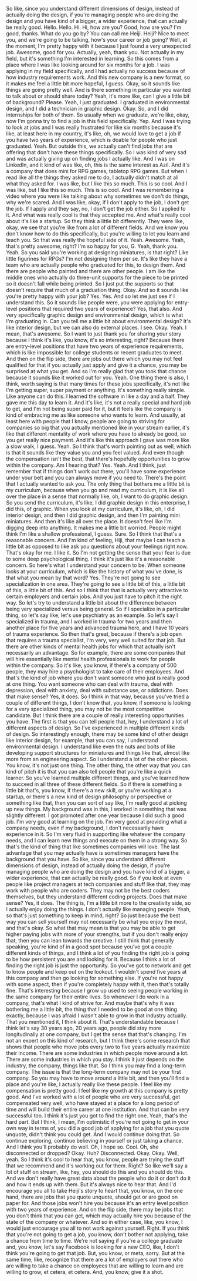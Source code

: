 So like, since you understand different dimensions of design, instead of actually doing the design, if you're managing people who are doing the design and you have kind of a bigger, a wider experience, that can actually be really good. Hello. Hello. Hi. Hi, how are you? Good, how are you? I'm good, thanks. What do you go by? You can call me Heiji. Heiji? Nice to meet you, and we're going to be talking, how's your career or job going? Well, at the moment, I'm pretty happy with it because I just found a very unexpected job. Awesome, good for you. Actually, yeah, thank you. Not actually in my field, but it's something I'm interested in learning. So this comes from a place where I was like looking around for six months for a job. I was applying in my field specifically, and I had actually no success because of how industry requirements work. And this new company is a new format, so it makes me feel a little bit more hopeful, I guess. Okay, so it sounds like things are going pretty well. And is there something in particular you wanted to talk about or should share today? Yeah, it's more like, can I give a little bit of background? Please. Yeah, I just graduated. I graduated in environmental design, and I did a technician in graphic design. Okay. So, and I did internships for both of them. So usually when we graduate, we're like, okay, now I'm gonna try to find a job in this field specifically. Yep. And I was trying to look at jobs and I was really frustrated for like six months because it's like, at least here in my country, it's like, oh, we would love to get a job if you have two years of experience, which is doable for people who just graduated. Yeah. But outside this, we actually can't find jobs that are offering that don't have these things specifically. So I was kind of very sad and was actually giving up on finding jobs I actually like. And I was on LinkedIn, and it kind of was like, oh, this is the same interest as Azil. And it's a company that does mini for RPG games, tabletop RPG games. But when I read like all the things they asked me to do, I actually didn't match at all what they asked for. I was like, but I like this so much. This is so cool. And I was like, but I like this so much. This is so cool. And I was remembering a video where you were like talking about why sometimes we don't do things, why we're scared. And I was like, okay, if I don't apply to the job, I don't get the job. If I apply and they say, no, I don't get the job either. So I applied to it. And what was really cool is that they accepted me. And what's really cool about it's like a startup. So they think a little bit differently. They were like, okay, we see that you're like from a lot of different fields. And we know you don't know how to do this specifically, but you're willing to let you learn and teach you. So that was really the hopeful side of it. Yeah. Awesome. Yeah, that's pretty awesome, right? I'm so happy for you, G. Yeah, thank you. Yeah. So you said you're working at designing miniatures, is that right? Like little figurines for RPGs? I'm not designing them per se. It's like they have a team who are actually people who graduated for this, to design them. And there are people who painted and there are other people. I am like the middle ones who actually do three-unit supports for the piece to be printed so it doesn't fall while being printed. So I just put the supports so that doesn't require that much of a graduation thing. Okay. And so it sounds like you're pretty happy with your job? Yes. Yes. And so let me just see if I understand this. So it sounds like people were, you were applying for entry-level positions that required two years of experience? Yes, that also. And very specifically graphic design and environmental design, which is what I'm graduating in. Can you tell me a little bit about environmental design? It's like interior design, but we can also do external places. I see. Okay. Yeah. I mean, that's awesome. So I want to just thank you for sharing your story because I think it's like, you know, it's so interesting, right? Because there are entry-level positions that have two years of experience requirements, which is like impossible for college students or recent graduates to meet. And then on the flip side, there are jobs out there which you may not feel qualified for that if you actually just apply and give it a chance, you may be surprised at what you get. And so I'm really glad that you took that chance because it sounds like it worked out for you. Yeah. One thing there is also, I think, worth saying is that many times for these jobs specifically, it's not like I'm getting super, super payment or anything. It's something really simple. Like anyone can do this. I learned the software in like a day and a half. They gave me this day to learn it. And it's like, it's not a really special and hard job to get, and I'm not being super paid for it, but it feels like the company is kind of embracing me as like someone who wants to learn. And usually, at least here with people that I know, people are going to striving for companies so big that you actually mentioned like in your stream earlier, it's like that different mentality of work where you have to already be good, so you get really nice payment. And it's like this approach I gave was more like a slow walk, I guess. Yeah. So I think that's worth pointing out as well, which is that it sounds like they value you and you feel valued. And even though the compensation isn't the best, that there's hopefully opportunities to grow within the company. Am I hearing that? Yes. Yeah. And I think, just remember that if things don't work out there, you'll have some experience under your belt and you can always move if you need to. There's the point that I actually wanted to ask you. The only thing that bothers me a little bit is my curriculum, because when you go and read my curriculum, it is like all over the place in a sense that normally like, oh, I want to do graphic design. So you send the curriculum, it's like, I did graphic design in this enterprise, I did this, of graphic. When you look at my curriculum, it's like, oh, I did interior design, and then I did graphic design, and then I'm painting mini miniatures. And then it's like all over the place. It doesn't feel like I'm digging deep into anything. It makes me a little bit worried. People might think I'm like a shallow professional, I guess. Sure. So I think that that's a reasonable concern. And I'm kind of feeling, Hiji, that maybe I can teach a little bit as opposed to like ask you questions about your feelings right now. That's okay for me. I like it. So I'm not getting the sense that your fear is due to some deep psychological thing. I think it's just like it's a reasonable concern. So here's what I understand your concern to be. When someone looks at your curriculum, which is like the history of what you've done, is that what you mean by that word? Yes. They're not going to see specialization in one area. They're going to see a little bit of this, a little bit of this, a little bit of this. And so I think that that is actually very attractive to certain employers and certain jobs. And you just have to pitch it the right way. So let's try to understand a little bit about the difference between being very specialized versus being general. So if I specialize in a particular thing, so let's say like, let's use psychiatry as an example. So let's say I specialized in trauma, and I worked in trauma for two years and then another place for five years and advanced trauma here, and I have 10 years of trauma experience. So then that's great, because if there's a job open that requires a trauma specialist, I'm very, very well suited for that job. But there are other kinds of mental health jobs for which that actually isn't necessarily an advantage. So for example, there are some companies that will hire essentially like mental health professionals to work for people within the company. So it's like, you know, if there's a company of 500 people, they may hire a psychologist to take care of their employees. And that's the kind of job where you don't want someone who just is really good at one thing. You want someone who can deal with trauma, deal with depression, deal with anxiety, deal with substance use, or addictions. Does that make sense? Yes, it does. So I think in that way, because you've tried a couple of different things, I don't know that, you know, if someone is looking for a very specialized thing, you may not be the most competitive candidate. But I think there are a couple of really interesting opportunities you have. The first is that you can tell people that, hey, I understand a lot of different aspects of design. So I've experienced in multiple different kinds of design. So interestingly enough, there may be some kind of other design like interior design, for example, that you can say, I understand environmental design. I understand like even the nuts and bolts of like developing support structures for miniatures and things like that, almost like more from an engineering aspect. So I understand a lot of the other pieces. You know, it's not just one thing. The other thing, the other way that you can kind of pitch it is that you can also tell people that you're like a quick learner. So you've learned multiple different things, and you've learned how to succeed in all three of these different fields. So if there is something a little bit that's, you know, if there's a new skill, or you're working at a startup, or there's a new kind of design philosophy or perspective or something like that, then you can sort of say like, I'm really good at picking up new things. My background was in this, I worked in something that was slightly different. I got promoted after one year because I did such a good job. I'm very good at learning on the job. I'm very good at providing what a company needs, even if my background, I don't necessarily have experience in it. So I'm very fluid in supporting like whatever the company needs, and I can learn new things and execute on them in a strong way. So that's the kind of thing that like sometimes companies will love. The last advantage that you may actually have is sometimes managers have the background that you have. So like, since you understand different dimensions of design, instead of actually doing the design, if you're managing people who are doing the design and you have kind of a bigger, a wider experience, that can actually be really good. So if you look at even people like project managers at tech companies and stuff like that, they may work with people who are coders. They may not be the best coders themselves, but they understand different coding projects. Does that make sense? Yes, it does. The thing is, I'm a little bit more to the creativity side, so I actually enjoy doing the things. I don't actually like managing people. Yeah, so that's just something to keep in mind, right? So just because the best way you can sell yourself may not necessarily be what you enjoy the most, and that's okay. So what that may mean is that you may be able to get higher paying jobs with more of your strengths, but if you don't really enjoy that, then you can lean towards the creative. I still think that generally speaking, you're kind of in a good spot because you've got a couple different kinds of things, and I think a lot of you finding the right job is going to be how persistent you are and looking for it. Because I think a lot of finding the right job is just the opportunity. So you've got to network and get to know people and keep out on the lookout. I wouldn't spend five years at this company and then go looking for something else. If you're not happy with some aspect, then if you're completely happy with it, then that's totally fine. That's interesting because I grow up used to seeing people working in the same company for their entire lives. So whenever I do work in a company, that's what I kind of strive for. And maybe that's why it was bothering me a little bit, the thing that I needed to be good at one thing exactly, because I was afraid I wasn't able to grow in that industry actually. That you mentioned it, I think about it. That's understandable because I think let's say 30 years ago, 20 years ago, people did stay more longitudinally at one company, but I get the sense that that's changing. I'm not an expert on this kind of research, but I think there's some research that shows that people who move jobs every two to five years actually maximize their income. There are some industries in which people move around a lot. There are some industries in which you stay. I think it just depends on the industry, the company, things like that. So I think you may find a long-term company. The issue is that the long-term company may not be your first company. So you may have to move around a little bit, and then you'll find a place and you're like, I actually really like these people. I feel like my compensation is pretty good. I feel like my growth at this company is pretty good. And I've worked with a lot of people who are very successful, get compensated very well, who have stayed at a place for a long period of time and will build their entire career at one institution. And that can be very successful too. I think it's just you got to find the right one. Yeah, that's the hard part. But I think, I mean, I'm optimistic if you're not going to get in your own way in terms of, you did a good job of applying for a job that you quote unquote, didn't think you could get. And I would continue doing that. So continue exploring, continue believing in yourself or just taking a chance. And I think you'll probably do well. Oh, I hope so. Cool. Oh, she disconnected or dropped? Okay. Huh? Disconnected. Okay. Okay. Well, yeah. So I think it's cool to hear that, you know, people are trying the stuff that we recommend and it's working out for them. Right? So like we'll say a lot of stuff on stream, like, hey, you should do this and you should do this. And we don't really have great data about the people who do it or don't do it and how it ends up with them. But it's always nice to hear that. And I'd encourage you all to take Heiji's story to heart that, you know, on the one hand, there are jobs that you quote unquote, should get or are good on paper for. And those jobs won't hire you because it's an entry level position with two years of experience. And on the flip side, there may be jobs that you don't think that you can get, which may actually hire you because of the state of the company or whatever. And so in either case, like, you know, I would just encourage you all to not work against yourself. Right. If you think that you're not going to get a job, you know, don't bother not applying, take a chance from time to time. We're not saying if you're a college graduate and, you know, let's say Facebook is looking for a new CEO, like, I don't think you're going to get that job. But, you know, or meta, sorry. But at the same time, like, recognize that there are a lot of employers out there who are willing to take a chance on employees that are willing to learn and are willing to grow, et cetera, et cetera. And, you know, give it a shot.